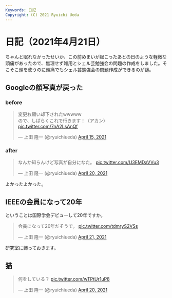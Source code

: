 ```yaml
---
Keywords: 日記
Copyright: (C) 2021 Ryuichi Ueda
---
```


# 日記（2021年4月21日）

ちゃんと眠れなかったせいか、この前めまいが起こったあとの日のような軽微な頭痛があったので、無理せず雑用とシェル芸勉強会の問題の作成をしました。そこそこ頭を使うのに頭痛でもシェル芸勉強会の問題作成ができるのが謎。

## Googleの顔写真が戻った

### before

<blockquote class="twitter-tweet"><p lang="ja" dir="ltr">変更お願い却下されたwwwww<br>ので、しばらくこれで行きます！（アカン） <a href="https://t.co/7nA2LsAnQf">pic.twitter.com/7nA2LsAnQf</a></p>&mdash; 上田 隆一 (@ryuichiueda) <a href="https://twitter.com/ryuichiueda/status/1382680162366418944?ref_src=twsrc%5Etfw">April 15, 2021</a></blockquote> <script async src="https://platform.twitter.com/widgets.js" charset="utf-8"></script>

### after

<blockquote class="twitter-tweet"><p lang="ja" dir="ltr">なんか知らんけど写真が自分になた。 <a href="https://t.co/U3EMDaVVu3">pic.twitter.com/U3EMDaVVu3</a></p>&mdash; 上田 隆一 (@ryuichiueda) <a href="https://twitter.com/ryuichiueda/status/1384443469930762241?ref_src=twsrc%5Etfw">April 20, 2021</a></blockquote> <script async src="https://platform.twitter.com/widgets.js" charset="utf-8"></script>


よかったよかった。

## IEEEの会員になって20年

ということは国際学会デビューして20年ですか。

<blockquote class="twitter-tweet" data-partner="tweetdeck"><p lang="ja" dir="ltr">会員になって20年だそうで。 <a href="https://t.co/tdmryS2VSs">pic.twitter.com/tdmryS2VSs</a></p>&mdash; 上田 隆一 (@ryuichiueda) <a href="https://twitter.com/ryuichiueda/status/1384764747917119488?ref_src=twsrc%5Etfw">April 21, 2021</a></blockquote>
<script async src="https://platform.twitter.com/widgets.js" charset="utf-8"></script>

研究室に飾っておきます。

## 猫

<blockquote class="twitter-tweet"><p lang="ja" dir="ltr">何をしている？ <a href="https://t.co/wTPtUr1uP8">pic.twitter.com/wTPtUr1uP8</a></p>&mdash; 上田 隆一 (@ryuichiueda) <a href="https://twitter.com/ryuichiueda/status/1384638817324257283?ref_src=twsrc%5Etfw">April 20, 2021</a></blockquote> <script async src="https://platform.twitter.com/widgets.js" charset="utf-8"></script>
